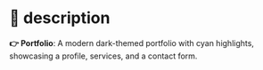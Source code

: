 # 📃 description
**👉 Portfolio**: A modern dark-themed portfolio with cyan highlights, showcasing a profile, services, and a contact form.
